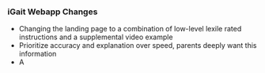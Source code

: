 ### iGait Webapp Changes
* Changing the landing page to a combination of low-level lexile rated instructions and a supplemental video example
* Prioritize accuracy and explanation over speed, parents deeply want this information
* A